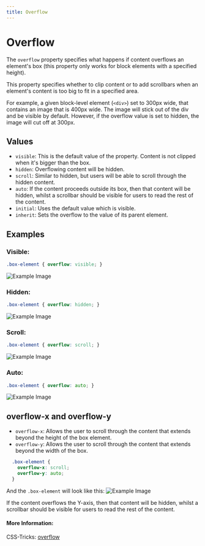 ```yaml
---
title: Overflow
---
```

# Overflow

The `overflow` property specifies what happens if content overflows an element's box (this property only works for block elements with a specified height).

This property specifies whether to clip content or to add scrollbars when an element's content is too big to fit in a specified area.

For example, a given block-level element (`<div>`) set to 300px wide, that contains an image that is 400px wide. The image will stick out of the div and be visible by default. However, if the overflow value is set to hidden, the image will cut off at 300px.

## Values

* `visible`: This is the default value of the property. Content is not clipped when it's bigger than the box.
* `hidden`: Overflowing content will be hidden.
* `scroll`: Similar to hidden, but users will be able to scroll through the hidden content.
* `auto`: If the content proceeds outside its box, then that content will be hidden, whilst a scrollbar should be visible for users to read the rest of the content.
* `initial`: Uses the default value which is visible.
* `inherit`: Sets the overflow to the value of its parent element.

## Examples

### Visible:
```css
.box-element { overflow: visible; }
```
![Example Image](https://i.gyazo.com/e742da4b965543d951185c6ffadb97d9.png)

### Hidden:
```css
.box-element { overflow: hidden; }
```
![Example Image](https://i.gyazo.com/cee767d9d8f89f4d6dd3fd7de7858fd9.png)

### Scroll:
```css
.box-element { overflow: scroll; }
```
![Example Image](https://i.gyazo.com/6c41a51c5a0398fe74dbb5bd2f08a1fd.png)

### Auto:
```css
.box-element { overflow: auto; }
```
![Example Image](https://i.gyazo.com/173a13fd618d7946fceabcf35f33c458.png)

## overflow-x and overflow-y

* `overflow-x`: Allows the user to scroll through the content that extends beyond the height of the box element.
* `overflow-y`: Allows the user to scroll through the content that extends beyond the width of the box.

```css
  .box-element {
    overflow-x: scroll;
    overflow-y: auto;
  }
```
And the `.box-element` will look like this:
![Example Image](https://s26.postimg.org/ff2kmdfzd/5-_Xand_Y.png)

If the content overflows the Y-axis, then that content will be hidden, whilst a scrollbar should be visible for users to read the rest of the content.

#### More Information:

CSS-Tricks: <a href='https://css-tricks.com/almanac/properties/o/overflow/' target='_blank' rel='nofollow'>overflow</a>
